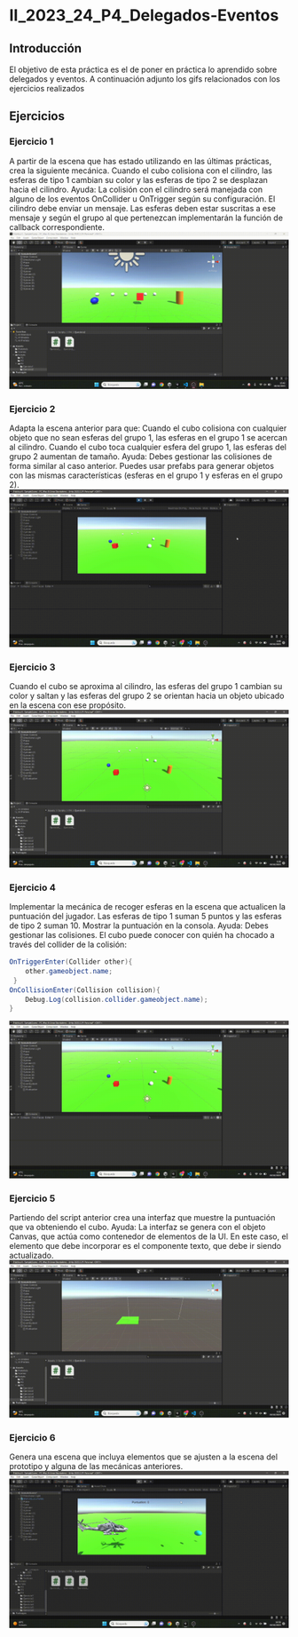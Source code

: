 # II_2023_24_P4_Delegados-Eventos
## Introducción
El objetivo de esta práctica es el de poner en práctica lo aprendido sobre delegados y eventos. A continuación adjunto los gifs relacionados con los ejercicios realizados

## Ejercicios

### Ejercicio 1
A partir de la escena que has estado utilizando en las últimas prácticas, crea la siguiente mecánica. Cuando el cubo colisiona con el cilindro, las esferas de tipo 1 cambian su color y las esferas de tipo 2 se desplazan hacia el cilindro.
Ayuda: La colisión con el cilindro será manejada con alguno de los eventos OnCollider u OnTrigger según su configuración. El cilindro debe enviar un mensaje. Las esferas deben estar suscritas a ese mensaje y según el grupo al que pertenezcan implementarán la función de callback correspondiente.
![Ejercicio 1](/gifs/P4-EJ-1.gif)

### Ejercicio 2
Adapta la escena anterior para que:
Cuando el cubo colisiona con cualquier objeto que no sean esferas del grupo 1, las esferas en el grupo 1 se acercan al cilindro. Cuando el cubo toca cualquier esfera del grupo 1, las esferas del grupo 2 aumentan de tamaño.
Ayuda: Debes gestionar las colisiones de forma similar al caso anterior. Puedes usar prefabs para generar objetos con las mismas características (esferas en el grupo 1 y esferas en el grupo 2).
![Ejercicio 2](/gifs/P4-EJ-2.gif)

### Ejercicio 3
Cuando el cubo se aproxima al cilindro, las esferas del grupo 1 cambian su color y saltan y las esferas del grupo 2 se orientan hacia un objeto ubicado en la escena con ese propósito. 
![Ejercicio 3](/gifs/P4-EJ-3.gif)


### Ejercicio 4
Implementar la mecánica de recoger esferas en la escena que actualicen la puntuación del jugador. Las esferas de tipo 1 suman 5 puntos y las esferas de tipo 2 suman 10. Mostrar la puntuación en la consola.
Ayuda: Debes gestionar las colisiones. El cubo puede conocer con quién ha chocado a través del collider de la colisión:
```csharp
OnTriggerEnter(Collider other){
    other.gameobject.name;
 }
OnCollisionEnter(Collision collision){
    Debug.Log(collision.collider.gameobject.name);
}
```
![Ejercicio 4](/gifs/P4-EJ-4.gif)

### Ejercicio 5
Partiendo del script anterior crea una interfaz que muestre la puntuación que va obteniendo el cubo. 
Ayuda: La interfaz se genera con el objeto Canvas, que actúa como contenedor de elementos de la UI. En este caso, el elemento que debe incorporar es el componente texto, que debe ir siendo actualizado.
![Ejercicio 5](/gifs/P4-EJ-5.gif)

### Ejercicio 6
Genera una escena que incluya elementos que se ajusten a la escena del prototipo y alguna de las mecánicas anteriores.
![Ejercicio 6](/gifs/P4-EJ-6.gif)